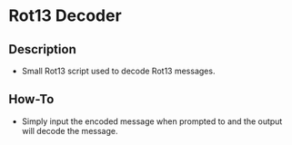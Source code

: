 # Rot13 Decoder
## Description
* Small Rot13 script used to decode Rot13 messages.
## How-To
* Simply input the encoded message when prompted to and the output will decode the message.
